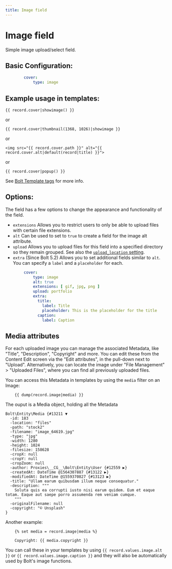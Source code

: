 ```yaml
---
title: Image field
---
```

Image field
===========

Simple image upload/select field.

## Basic Configuration:

```yaml
        cover:
            type: image
```

## Example usage in templates:

```twig
{{ record.cover|showimage() }}
```

or

```twig
{{ record.cover|thumbnail(1368, 1026)|showimage }}
```

or

```twig
<img src="{{ record.cover.path }}" alt="{{ record.cover.alt|default(record|title) }}">
```

or

```twig
{{ record.cover|popup() }}
```

See [Bolt Template tags](../templating/twig-functionality) for more info.

## Options:

The field has a few options to change the appearance and functionality of the
field.

* `extensions` Allows you to restrict users to only be able to upload files with
  certain file extensions.
* `alt` Can be used to set to `true` to create a field for the image alt attribute.
* `upload` Allows you to upload files for this field into a specified directory
  so they remain grouped. See also the [`upload_location` setting][upload_location].
* `extra` (Since Bolt 5.2) Allows you to set additional fields similar to `alt`.
  You can specify a `label` and a `placeholder` for each.

```yaml
        cover:
            type: image
            alt: true
            extensions: [ gif, jpg, png ]
            upload: portfolio
            extra:
              title:
                label: Title
                placeholder: This is the placeholder for the title
              caption:
                label: Caption
```

## Media attributes

For each uploaded image you can manage the associated Metadata, like "Title",
"Description", "Copyright" and more. You can edit these from the Content Edit
screen via the "Edit attributes", in the pull-down next to "Upload".
Alternatively, you can locate the image under "File Management" > "Uploaded
Files", where you can find all previously uploaded files.

You can access this Metadata in templates by using the `media` filter on an
Image:

```twig
    {{ dump(record.image|media) }}
```

The ouput is a Media object, holding all the Metadata

```
Bolt\Entity\Media {#13211 ▼
  -id: 183
  -location: "files"
  -path: "stock2"
  -filename: "image_64619.jpg"
  -type: "jpg"
  -width: 1280
  -height: 1024
  -filesize: 158628
  -cropX: null
  -cropY: null
  -cropZoom: null
  -author: Proxies\__CG__\Bolt\Entity\User {#12559 ▶}
  -createdAt: DateTime @1564307887 {#13122 ▶}
  -modifiedAt: DateTime @1559370827 {#13123 ▶}
  -title: "Ullam earum quibusdam illum neque consequatur."
  -description: """
    Soluta quis ea corrupti iusto nisi earum quidem. Eum et eaque totam. Eaque aut saepe porro assumenda rem veniam cumque.
    """
  -originalFilename: null
  -copyright: "© Unsplash"
}
```

Another example:

```twig
    {% set media = record.image|media %}

    Copyright: {{ media.copyright }}
```

You can call these in your templates by using `{{ record.values.image.alt }}`
or `{{ record.values.image.caption }}` and they will also be automatically used
by Bolt's image functions.

<!--
## Default value

When you want to give an image a default value, use `default: `. You can set the default
value for an image like so:

```yaml
        hero:
            type: image
            alt: true
            default:
                filename: "cover.jpg"
                alt: "This is the cover image"
```

or, without the `alt` attribute:

```yaml
        hero:
            type: image
            default:
                filename: "cover.jpg"
```
-->

[upload_location]: ../../configuration/settings#upload-location

